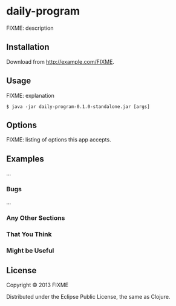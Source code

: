 # daily-program

FIXME: description

## Installation

Download from http://example.com/FIXME.

## Usage

FIXME: explanation

    $ java -jar daily-program-0.1.0-standalone.jar [args]

## Options

FIXME: listing of options this app accepts.

## Examples

...

### Bugs

...

### Any Other Sections
### That You Think
### Might be Useful

## License

Copyright © 2013 FIXME

Distributed under the Eclipse Public License, the same as Clojure.
